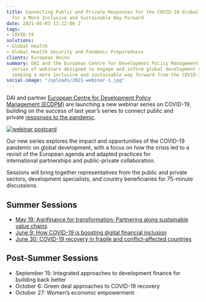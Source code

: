 ```yaml
---
title: Connecting Public and Private Responses for the COVID-19 Global Recovery—Lessons
  for a More Inclusive and Sustainable Way Forward
date: 2021-05-03 13:12:00 Z
tags:
- COVID-19
solutions:
- Global Health
- Global Health Security and Pandemic Preparedness
clients: European Union
summary: DAI and the European Centre for Development Policy Management will host a
  series of webinars designed to engage and inform global development stakeholders
  seeking a more inclusive and sustainable way forward from the COVID-19 crisis.
social-image: "/uploads/2021-webinar-1.jpg"
---
```


DAI and partner [European Centre for Development Policy Management (ECDPM)](https://ecdpm.org/) are launching a new webinar series on COVID-19, building on the success of last year’s series to connect public and private [responses to the pandemic](/news/webinar-series-connecting-public-and-private-responses-to-covid-19-and-its-impact-on-global-development). 

[![webinar postcard](/uploads/2021-webinar-1.jpg)](https://docs.google.com/forms/d/e/1FAIpQLSeVcgJ3Z8POLJF3iMRv052W1MCH0sDFEHs-WmT-W9tqmEUscw/viewform) 

Our new series explores the impact and opportunities of the COVID-19 pandemic on global development, with a focus on how the crisis led to a revisit of the European agenda and adapted practices for international partnerships and public-private collaboration.  

Sessions will bring together representatives from the public and private sectors, development specialists, and country beneficiaries for 75-minute discussions. 

## Summer Sessions 

* [May 19: Agrifinance for transformation: Partnering along sustainable value chains](/2021-webinar-1) 
* [June 9: How COVID-19 is boosting digital financial inclusion](/2021-webinar-2)
* [June 30: COVID-19 recovery in fragile and conflict-affected countries](/2021-webinar-3)

## Post-Summer Sessions 

* September 15: Integrated approaches to development finance for building back better  
* October 6: Green deal approaches to COVID-19 recovery
* October 27: Women’s economic empowerment   